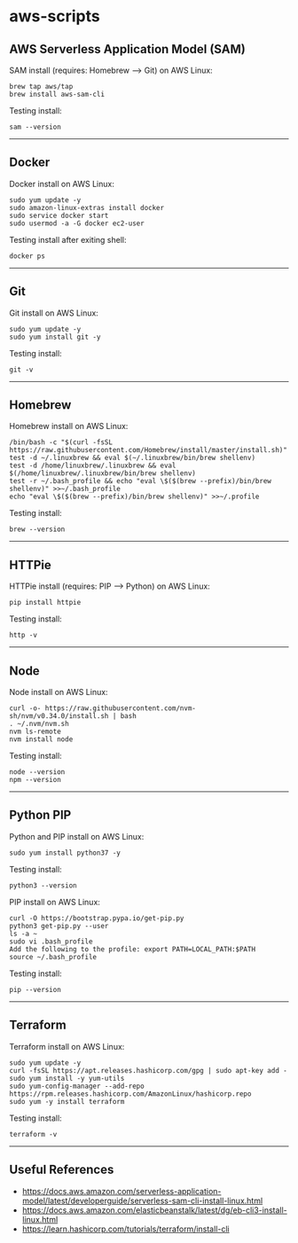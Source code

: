 # aws-scripts

## AWS Serverless Application Model (SAM)

SAM install (requires: Homebrew --> Git) on AWS Linux:

    brew tap aws/tap
    brew install aws-sam-cli
    
Testing install: 

    sam --version

***

## Docker

Docker install on AWS Linux:

    sudo yum update -y
    sudo amazon-linux-extras install docker
    sudo service docker start
    sudo usermod -a -G docker ec2-user
    
Testing install after exiting shell:

    docker ps

***

## Git

Git install on AWS Linux:

    sudo yum update -y
    sudo yum install git -y

Testing install:   

    git -v

***

## Homebrew

Homebrew install on AWS Linux:

    /bin/bash -c "$(curl -fsSL https://raw.githubusercontent.com/Homebrew/install/master/install.sh)"
    test -d ~/.linuxbrew && eval $(~/.linuxbrew/bin/brew shellenv)
    test -d /home/linuxbrew/.linuxbrew && eval $(/home/linuxbrew/.linuxbrew/bin/brew shellenv)
    test -r ~/.bash_profile && echo "eval \$($(brew --prefix)/bin/brew shellenv)" >>~/.bash_profile
    echo "eval \$($(brew --prefix)/bin/brew shellenv)" >>~/.profile
    
Testing install:

    brew --version

***

## HTTPie

HTTPie install (requires: PIP --> Python) on AWS Linux:

    pip install httpie
    
Testing install:

    http -v

***

## Node

Node install on AWS Linux:

    curl -o- https://raw.githubusercontent.com/nvm-sh/nvm/v0.34.0/install.sh | bash
    . ~/.nvm/nvm.sh
    nvm ls-remote
    nvm install node

Testing install:

    node --version
    npm --version

***

## Python PIP

Python and PIP install on AWS Linux:

    sudo yum install python37 -y
  
Testing install:

    python3 --version
    
PIP install on AWS Linux:

    curl -O https://bootstrap.pypa.io/get-pip.py
    python3 get-pip.py --user
    ls -a ~
    sudo vi .bash_profile
    Add the following to the profile: export PATH=LOCAL_PATH:$PATH
    source ~/.bash_profile

Testing install:

    pip --version

***

## Terraform

Terraform install on AWS Linux:

    sudo yum update -y
    curl -fsSL https://apt.releases.hashicorp.com/gpg | sudo apt-key add -
    sudo yum install -y yum-utils
    sudo yum-config-manager --add-repo https://rpm.releases.hashicorp.com/AmazonLinux/hashicorp.repo
    sudo yum -y install terraform   
    
Testing install:    
    
    terraform -v
    
***    

## Useful References

- https://docs.aws.amazon.com/serverless-application-model/latest/developerguide/serverless-sam-cli-install-linux.html
- https://docs.aws.amazon.com/elasticbeanstalk/latest/dg/eb-cli3-install-linux.html
- https://learn.hashicorp.com/tutorials/terraform/install-cli
